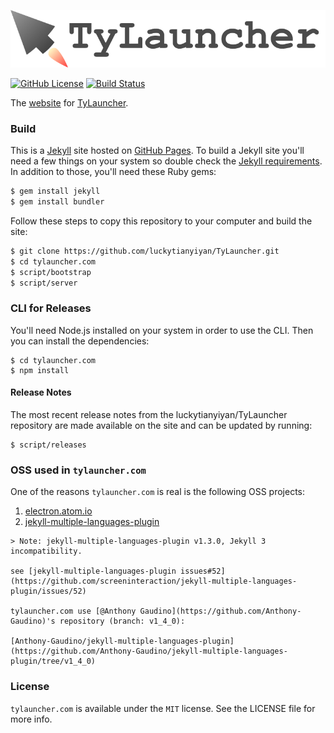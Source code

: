 ![TyLauncher-logo](https://raw.githubusercontent.com/luckytianyiyan/tylauncher.com/master/README_RES/tylauncher-logo.png)

[![GitHub License](https://img.shields.io/github/license/luckytianyiyan/tylauncher.com.svg)](https://www.apache.org/licenses/LICENSE-2.0.html)
[![Build Status](https://travis-ci.org/luckytianyiyan/tylauncher.com.svg?branch=master)](https://travis-ci.org/luckytianyiyan/tylauncher.com.svg)

The [website](http://www.tylauncher.com) for [TyLauncher](https://github.com/luckytianyiyan/TyLauncher).
### Build

This is a [Jekyll](http://jekyllrb.com) site hosted on [GitHub Pages](http://pages.github.com).
To build a Jekyll site you'll need a few things on your system so double check the [Jekyll requirements](http://jekyllrb.com/docs/installation/#requirements).
In addition to those, you'll need these Ruby gems:

```bash
$ gem install jekyll
$ gem install bundler
```
Follow these steps to copy this repository to your computer and build the site:

```bash
$ git clone https://github.com/luckytianyiyan/TyLauncher.git
$ cd tylauncher.com
$ script/bootstrap
$ script/server
```

### CLI for Releases

You'll need Node.js installed on your system in order to use the CLI. Then you can install the dependencies:
```
$ cd tylauncher.com
$ npm install
```

#### Release Notes

The most recent release notes from the luckytianyiyan/TyLauncher repository are made available on the site and can be updated by running:
```
$ script/releases
```

### OSS used in `tylauncher.com`

One of the reasons `tylauncher.com` is real is the following OSS projects:

  1. [electron.atom.io](https://github.com/atom/electron.atom.io)
  2. [jekyll-multiple-languages-plugin](https://github.com/screeninteraction/jekyll-multiple-languages-plugin)

    > Note: jekyll-multiple-languages-plugin v1.3.0, Jekyll 3 incompatibility.

    see [jekyll-multiple-languages-plugin issues#52](https://github.com/screeninteraction/jekyll-multiple-languages-plugin/issues/52)

    tylauncher.com use [@Anthony Gaudino](https://github.com/Anthony-Gaudino)'s repository (branch: v1_4_0):

    [Anthony-Gaudino/jekyll-multiple-languages-plugin](https://github.com/Anthony-Gaudino/jekyll-multiple-languages-plugin/tree/v1_4_0)

### License

`tylauncher.com` is available under the `MIT` license. See the LICENSE file for more info.
